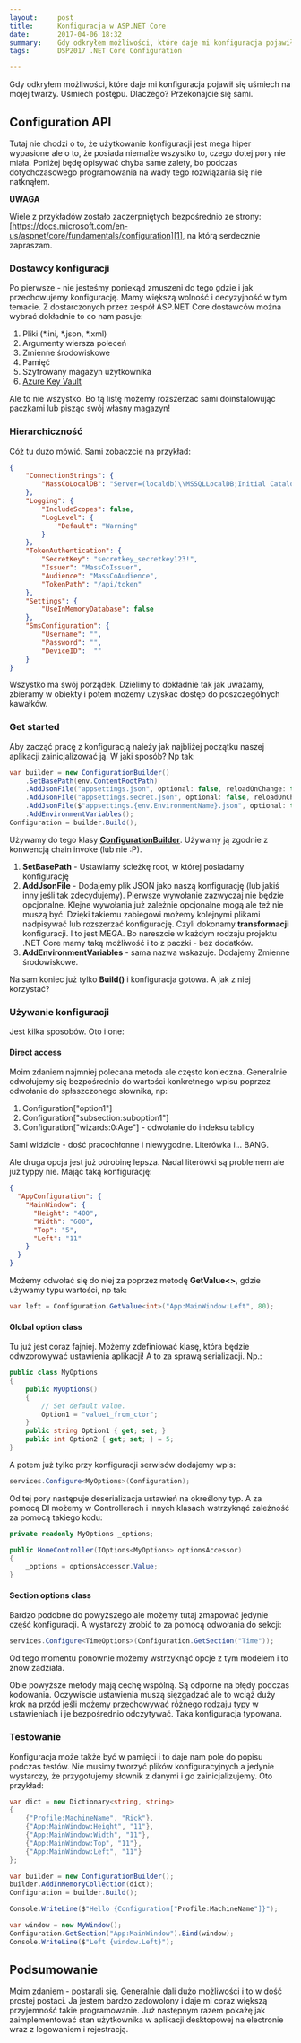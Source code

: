 ```yaml
---
layout:     post
title:      Konfiguracja w ASP.NET Core
date:       2017-04-06 18:32
summary:    Gdy odkryłem możliwości, które daje mi konfiguracja pojawił się uśmiech na mojej twarzy. Uśmiech postępu. Dlaczego? Przekonajcie się sami.
tags:       DSP2017 .NET Core Configuration

---
```


Gdy odkryłem możliwości, które daje mi konfiguracja pojawił się uśmiech na mojej twarzy. Uśmiech postępu. Dlaczego? Przekonajcie się sami.

## Configuration API ##

Tutaj nie chodzi o to, że użytkowanie konfiguracji jest mega hiper wypasione ale o to, że posiada niemalże wszystko to, czego dotej pory nie miała. Poniżej będę opisywać chyba same zalety, bo podczas dotychczasowego programowania na wady tego rozwiązania się nie natknąłem.

**UWAGA**

Wiele z przykładów zostało zaczerpniętych bezpośrednio ze strony: [https://docs.microsoft.com/en-us/aspnet/core/fundamentals/configuration][1], na którą serdecznie zapraszam.

### Dostawcy konfiguracji ###

Po pierwsze - nie jesteśmy poniekąd zmuszeni do tego gdzie i jak przechowujemy konfigurację. Mamy większą wolność i decyzyjność w tym temacie. Z dostarczonych przez zespół ASP.NET Core dostawców można wybrać dokładnie to co nam pasuje:

1. Pliki (*.ini, *.json, *.xml)
2. Argumenty wiersza poleceń
3. Zmienne środowiskowe
4. Pamięć
5. Szyfrowany magazyn użytkownika
6. [Azure Key Vault][2]

Ale to nie wszystko. Bo tą listę możemy rozszerzać sami doinstalowując paczkami lub pisząc swój własny magazyn!

### Hierarchiczność ###

Cóż tu dużo mówić. Sami zobaczcie na przykład:

```json
{
    "ConnectionStrings": {
        "MassCoLocalDB": "Server=(localdb)\\MSSQLLocalDB;Initial Catalog=MassCo.Database;Integrated Security=True;MultipleActiveResultSets=true"
    },
    "Logging": {
        "IncludeScopes": false,
        "LogLevel": {
            "Default": "Warning"
        }
    },
    "TokenAuthentication": {
        "SecretKey": "secretkey_secretkey123!",
        "Issuer": "MassCoIssuer",
        "Audience": "MassCoAudience",
        "TokenPath": "/api/token"
    },
    "Settings": {
        "UseInMemoryDatabase": false
    },
    "SmsConfiguration": {
        "Username": "",
        "Password": "",
        "DeviceID":  ""
    }                            
}

```

Wszystko ma swój porządek. Dzielimy to dokładnie tak jak uważamy, zbieramy w obiekty i potem możemy uzyskać dostęp do poszczególnych kawałków.

### Get started ###

Aby zacząć pracę z konfiguracją należy jak najbliżej początku naszej aplikacji zainicjalizować ją. W jaki sposób? Np tak:

```csharp
var builder = new ConfigurationBuilder()
    .SetBasePath(env.ContentRootPath)
    .AddJsonFile("appsettings.json", optional: false, reloadOnChange: true)
    .AddJsonFile("appsettings.secret.json", optional: false, reloadOnChange: true)
    .AddJsonFile($"appsettings.{env.EnvironmentName}.json", optional: true)
    .AddEnvironmentVariables();
Configuration = builder.Build();
```

Używamy do tego klasy [**ConfigurationBuilder**][3]. Używamy ją zgodnie z konwencją chain invoke (lub nie :P).

1. **SetBasePath** - Ustawiamy ścieżkę root, w której posiadamy konfigurację
2. **AddJsonFile** - Dodajemy plik JSON jako naszą konfigurację (lub jakiś inny jeśli tak zdecydujemy). Pierwsze wywołanie zazwyczaj nie będzie opcjonalne. Klejne wywołania już zależnie opcjonalne mogą ale też nie muszą być. Dzięki takiemu zabiegowi możemy kolejnymi plikami nadpisywać lub rozszerzać konfigurację. Czyli dokonamy **transformacji** konfiguracji. I to jest MEGA. Bo nareszcie w każdym rodzaju projektu .NET Core mamy taką możliwość i to z paczki - bez dodatków.
3. **AddEnvironmentVariables** - sama nazwa wskazuje. Dodajemy Zmienne środowiskowe.
 
Na sam koniec już tylko **Build()** i konfiguracja gotowa. A jak z niej korzystać?

### Używanie konfiguracji ###

Jest kilka sposobów. Oto i one:

#### Direct access ####

Moim zdaniem najmniej polecana metoda ale często konieczna. Generalnie odwołujemy się bezpośrednio do wartości konkretnego wpisu poprzez odwołanie do spłaszczonego słownika, np:

1. Configuration["option1"]
2. Configuration["subsection:suboption1"]
3. Configuration["wizards:0:Age"] - odwołanie do indeksu tablicy

Sami widzicie - dość pracochłonne i niewygodne. Literówka i... BANG.

Ale druga opcja jest już odrobinę lepsza. Nadal literówki są problemem ale już typpy nie. Mając taką konfigurację:

```json
{
  "AppConfiguration": {
    "MainWindow": {
      "Height": "400",
      "Width": "600",
      "Top": "5",
      "Left": "11"
    }
  }
}
```

Możemy odwołać się do niej za poprzez metodę **GetValue<>**, gdzie używamy typu wartości, np tak:

```csharp
var left = Configuration.GetValue<int>("App:MainWindow:Left", 80);
```

#### Global option class ####

Tu już jest coraz fajniej. Możemy zdefiniować klasę, która będzie odwzorowywać ustawienia aplikacji! A to za sprawą serializacji. Np.:

```csharp
public class MyOptions
{
    public MyOptions()
    {
        // Set default value.
        Option1 = "value1_from_ctor";
    }
    public string Option1 { get; set; }
    public int Option2 { get; set; } = 5;
}
```

A potem już tylko przy konfiguracji serwisów dodajemy wpis:

```csharp
services.Configure<MyOptions>(Configuration);
```

Od tej pory następuje deserializacja ustawień na określony typ. A za pomocą DI możemy w Controllerach i innych klasach wstrzyknąć zależność za pomocą takiego kodu:

```csharp
private readonly MyOptions _options;

public HomeController(IOptions<MyOptions> optionsAccessor)
{
    _options = optionsAccessor.Value;
}
```

#### Section options class ####

Bardzo podobne do powyższego ale możemy tutaj zmapować jedynie część konfiguracji. A wystarczy zrobić to za pomocą odwołania do sekcji:

```csharp
services.Configure<TimeOptions>(Configuration.GetSection("Time"));
```

Od tego momentu ponownie możemy wstrzyknąć opcje z tym modelem i to znów zadziała.

Obie powyższe metody mają cechę wspólną. Są odporne na błędy podczas kodowania. Oczywiscie ustawienia muszą sięzgadzać ale to wciąż duży krok na przód jeśli możemy przechowywać różnego rodzaju typy w ustawieniach i je bezpośrednio odczytywać. Taka konfiguracja typowana.

### Testowanie ###

Konfiguracja może także być w pamięci i to daje nam pole do popisu podczas testów. Nie musimy tworzyć plików konfiguracyjnych a jedynie wystarczy, że przygotujemy słownik z danymi i go zainicjalizujemy. Oto przykład:

```csharp
var dict = new Dictionary<string, string>
{
    {"Profile:MachineName", "Rick"},
    {"App:MainWindow:Height", "11"},
    {"App:MainWindow:Width", "11"},
    {"App:MainWindow:Top", "11"},
    {"App:MainWindow:Left", "11"}
};

var builder = new ConfigurationBuilder();
builder.AddInMemoryCollection(dict);
Configuration = builder.Build();

Console.WriteLine($"Hello {Configuration["Profile:MachineName"]}");

var window = new MyWindow();
Configuration.GetSection("App:MainWindow").Bind(window);
Console.WriteLine($"Left {window.Left}");
```

## Podsumowanie ##

Moim zdaniem - postarali się. Generalnie dali dużo możliwości i to w dość prostej postaci. Ja jestem bardzo zadowolony i daje mi coraz większą przyjemność takie programowanie. Już następnym razem pokażę jak zaimplementować stan użytkownika w aplikacji desktopowej na electronie wraz z logowaniem i rejestracją.

  [1]: https://docs.microsoft.com/en-us/aspnet/core/fundamentals/configuration
  [2]: https://docs.microsoft.com/en-us/aspnet/core/security/key-vault-configuration
  [3]: https://docs.microsoft.com/en-us/aspnet/core/api/microsoft.extensions.configuration.configurationbuilder